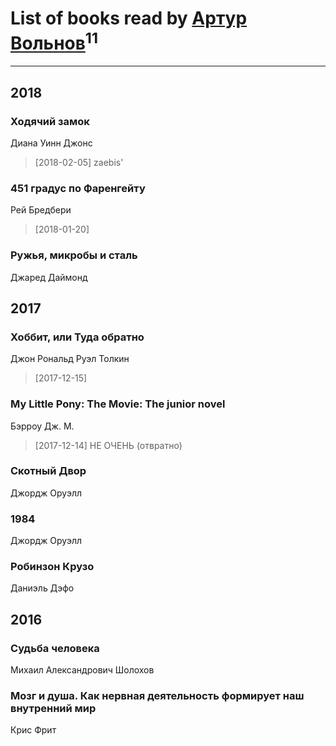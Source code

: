 # List of books read by [Артур Вольнов](http://vk.com/id225880893)<sup>11</sup>
---

## 2018

### Ходячий замок
Диана Уинн Джонс
> [2018-02-05] zaebis'


### 451 градус по Фаренгейту
Рей Бредбери
> [2018-01-20] 


### Ружья, микробы и сталь
Джаред Даймонд



## 2017

### Хоббит, или Туда обратно
Джон Рональд Руэл Толкин
> [2017-12-15] 


### My Little Pony: The Movie: The junior novel
Бэрроу Дж. М.
> [2017-12-14] НЕ ОЧЕНЬ 
> (отвратно)




### Скотный Двор
Джордж Оруэлл


### 1984
Джордж Оруэлл


### Робинзон Крузо
Даниэль Дэфо



## 2016

### Судьба человека
Михаил Александрович Шолохов


### Мозг и душа. Как нервная деятельность формирует наш внутренний мир
Крис Фрит



